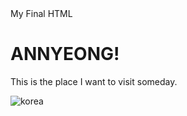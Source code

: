 <!DOCTYPE html>
<html>
<head>
  My Final HTML
</head>
<body>
  <h1>ANNYEONG!</h1>
  <p>This is the place I want to visit someday.</p>
  <img scr=https://www.agoda.com/wp-content/uploads/2024/08/Namsan-Tower-during-autumn-in-Seoul-South-Korea-1244x700.jpg alt=korea>
</body>
</html>
